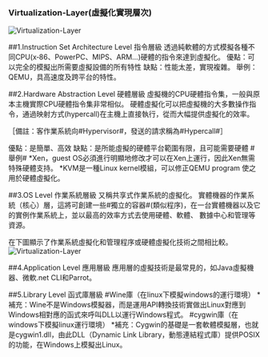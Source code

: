 ### Virtualization-Layer(虛擬化實現層次)

![Virtualization-Layer](http://i.imgur.com/ApPNYwN.png)

##1.Instruction Set Architecture Level 指令層級
透過純軟體的方式模擬各種不同CPU(x‐86、PowerPC、MIPS、ARM…)硬體的指令來達到虛擬化。
優點：可以完全的模擬出所需要虛擬設備的所有特性
缺點：性能太差，實現複雜。
舉例：QEMU，具高速度及跨平台的特性。

##2.Hardware Abstraction Level 硬體層級
虛擬機的CPU硬體指令集，一般與原本主機實際CPU硬體指令集非常相似。
硬體虛擬化可以把虛擬機的大多數操作指令，通過映射方式(hypercall)在主機上直接執行，從而大幅提供虛擬化的效率。

［備註：客作業系統向#Hypervisor#，發送的請求稱為#Hypercall#］

優點：是簡單、高效
缺點：是所能虛擬的硬體平台範圍有限，且可能需要硬體
#舉例#
*Xen，guest OS必須進行明顯地修改才可以在Xen上運行，因此Xen無需特殊硬體支持。
*KVM是一種Linux kernel模組，可以修正QEMU program 使之用於硬體虛擬化。

##3.OS Level 作業系統層級
又稱共享式作業系統的虛擬化。
實體機器的作業系統（核心）層，這將可創建一些#獨立的容器#(類似程序)，在一台實體機器以及它的實例作業系統上，並以最高的效率方式去使用硬體、軟體、
數據中心和管理等資源。

在下圖顯示了作業系統虛擬化和管理程序或硬體虛擬化技術之間相比較。
![Virtualization-Layer](http://www.ideasmultiples.com/imvps/imagenes/dia_09.gif)

##4.Application Level 應用層級
應用層的虛擬技術是最常見的，如Java虛擬機器、微軟.net CLI和Parrot。

##5.Library Level 函式庫層級
#Wine庫（在linux下模擬windows的運行環境）
*補充：Wine不是Windows模擬器，而是運用API轉換技術實做出Linux對應到Windows相對應的函式來呼叫DLL以運行Windows程式。
#cygwin庫（在windows下模擬linux運行環境）
*補充：Cygwin的基礎是一套軟體模擬層，也就是cygwin1.dll，由此DLL（Dynamic Link Library，動態連結程式庫）提供POSIX的功能，在Windows上模擬出Linux。




